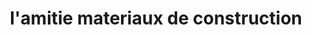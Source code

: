 ---
title: "l'amitie materiaux de construction"
url: /marchand-dessalines/lamitie-materiaux-de-construction/
shop: hardware
---